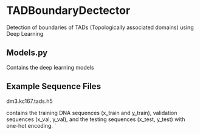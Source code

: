 

# TADBoundaryDectector

Detection of boundaries of TADs (Topologically associated domains) using Deep Learning

## Models.py

Contains the deep learning models

## Example Sequence Files 

dm3.kc167.tads.h5

contains the training DNA sequences (x_train and y_train), validation sequences (x_val, y_val), and the testing sequences (x_test, y_test) with one-hot encoding.
`

